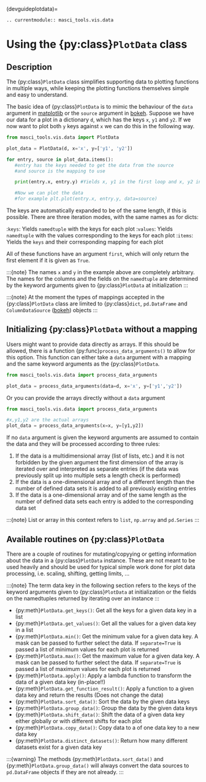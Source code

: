 (devguideplotdata)=

```{eval-rst}
.. currentmodule:: masci_tools.vis.data
```

# Using the {py:class}`PlotData` class

## Description

The {py:class}`PlotData` class simplifies supporting data to plotting functions in
multiple ways, while keeping the plotting functions themselves simple and easy to
understand.

The basic idea of {py:class}`PlotData` is to mimic the behaviour of the `data`
argument in [matplotlib] or the `source` argument in [bokeh]. Suppose we have our
data for a plot in a dictionary `d`, which has the keys `x`, `y1` and `y2`. If
we now want to plot both `y` keys against `x` we can do this in the following way.

```python
from masci_tools.vis.data import PlotData

plot_data = PlotData(d, x='x', y=['y1', 'y2'])

for entry, source in plot_data.items():
   #entry has the keys needed to get the data from the source
   #and source is the mapping to use

   print(entry.x, entry.y) #Yields x, y1 in the first loop and x, y2 in the second

   #Now we can plot the data
   #for example plt.plot(entry.x, entry.y, data=source)
```

The keys are automatically expanded to be of the same length, if this is possible.
There are three iteration modes, with the same names as for dicts:

:`keys`: Yields `namedtuple` with the keys for each plot
:`values`: Yields `namedtuple` with the values corresponding to the keys for each plot
:`items`: Yields the `keys` and their corresponding mapping for each plot

All of these functions have an argument `first`, which will only return the first element
if it is given as `True`.

:::{note}
The names `x` and `y` in the example above are completely arbitrary.
The names for the columns and the fields on the `namedtuple` are determined by the
keyword arguments given to {py:class}`PlotData` at initialization
:::

:::{note}
At the moment the types of mappings accepted in the {py:class}`PlotData` class are
limited to {py:class}`dict`, `pd.DataFrame` and `ColumnDataSource` ([bokeh]) objects
:::

## Initializing {py:class}`PlotData` without a mapping

Users might want to provide data directly as arrays. If this should be allowed, there
is a function {py:func}`process_data_arguments()` to allow for this option. This
function can either take a `data` argument with a mapping and the same keyword
arguments as the {py:class}`PlotData`.

```python
from masci_tools.vis.data import process_data_arguments

plot_data = process_data_arguments(data=d, x='x', y=['y1','y2'])
```

Or you can provide the arrays directly without a `data` argument

```python
from masci_tools.vis.data import process_data_arguments

#x,y1,y2 are the actual arrays
plot_data = process_data_arguments(x=x, y=[y1,y2])
```

If no `data` argument is given the keyword arguments are assumed to contain the data
and they will be processed according to three rules:

1. If the data is a multidimensional array (list of lists, etc.) and it is not
   forbidden by the given argument the first dimension of the array is iterated over
   and interpreted as separate entries (if the data was previously split up into multiple
   sets a length check is performed)
2. If the data is a one-dimensional array and of a different length than the number
   of defined data sets it is added to all previously existing entries
3. If the data is a one-dimensional array and of the same length as the number of
   defined data sets each entry is added to the corresponding data set

:::{note}
List or array in this context refers to `list`, `np.array` and `pd.Series`
:::

## Available routines on {py:class}`PlotData`

There are a couple of routines for mutating/copyying or getting information about the data
in a {py:class}`PlotData` instance. These are not meant to be used heavily and should be
used for typical simple work done for plot data processing, i.e. scaling, shifting,
getting limits, ...

:::{note}
The term data key in the following section refers to the keys of the keyword arguments
given to {py:class}`PlotData` at initialization or the fields on the namedtuples
returned by iterating over an instance
:::

- {py:meth}`PlotData.get_keys()`: Get all the keys for a given data key in a list
- {py:meth}`PlotData.get_values()`: Get all the values for a given data key in a list
- {py:meth}`PlotData.min()`: Get the minimum value for a given data key. A mask can be
  passed to further select the data. If `separate=True` is passed a list of minimum
  values for each plot is returned
- {py:meth}`PlotData.max()`: Get the maximum value for a given data key. A mask can be
  passed to further select the data. If `separate=True` is passed a list of maximum
  values for each plot is returned
- {py:meth}`PlotData.apply()`: Apply a lambda function to transform the data of a given data key (in-place!!)
- {py:meth}`PlotData.get_function_result()`: Apply a function to a given data key and return the results (Does not change the data)
- {py:meth}`PlotData.sort_data()`: Sort the data by the given data keys
- {py:meth}`PlotData.group_data()`: Group the data by the given data keys
- {py:meth}`PlotData.shift_data()`: Shift the data of a given data key either globally or with different shifts for each plot
- {py:meth}`PlotData.copy_data()`: Copy data to a of one data key to a new data key
- {py:meth}`PlotData.distinct_datasets()`: Return how many different datasets exist for a given data key

:::{warning}
The methods {py:meth}`PlotData.sort_data()` and {py:meth}`PlotData.group_data()` will
always convert the data sources to `pd.DataFrame` objects if they are not already.
:::

[bokeh]: https://docs.bokeh.org/en/latest/index.html
[matplotlib]: https://matplotlib.org/stable/index.html
